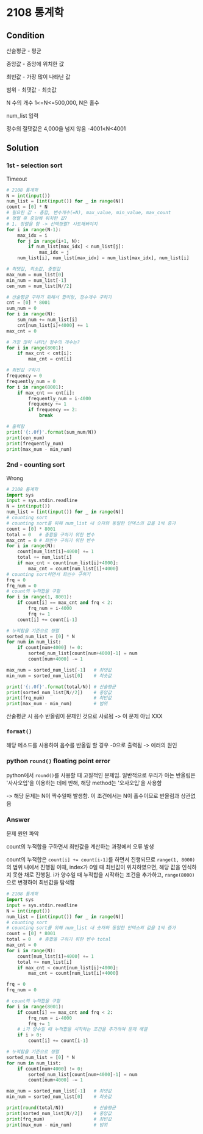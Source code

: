 # 2108 통계학

## Condition

산술평균 - 평균

중앙값 - 중앙에 위치한 값

최빈값 - 가장 많이 나타난 값

범위 - 최댓값 - 최솟값

N 수의 개수 1<=N<=500,000, N은 홀수

num_list 입력

정수의 절댓값은 4,000을 넘지 않음 -4001<N<4001

## Solution

### 1st - selection sort

Timeout

```python
# 2108 통계학
N = int(input())
num_list = [int(input()) for _ in range(N)]
count = [0] * N
# 필요한 값 - 총합, 변수개수(=N), max_value, min_value, max_count
# 정렬 후 중앙에 위치한 값?
# 1. 정렬을 함 -> 선택정렬? 시도해봐야지
for i in range(N-1):
    max_idx = i
    for j in range(i+1, N):
        if num_list[max_idx] < num_list[j]:
            max_idx = j
    num_list[i], num_list[max_idx] = num_list[max_idx], num_list[i]

# 최댓값, 최솟값, 중앙값
max_num = num_list[0]
min_num = num_list[-1]
cen_num = num_list[N//2]

# 산술평균 구하기 위해서 합이랑, 정수개수 구하기
cnt = [0] * 8001
sum_num = 0
for i in range(N):
    sum_num += num_list[i]
    cnt[num_list[i]+4000] += 1
max_cnt = 0

# 가장 많이 나타난 정수의 개수는?
for i in range(8001):
    if max_cnt < cnt[i]:
        max_cnt = cnt[i]

# 최빈값 구하기
frequency = 0
frequently_num = 0
for i in range(8001):
    if max_cnt == cnt[i]:
        frequently_num = i-4000
        frequency += 1
        if frequency == 2:
            break

# 출력함
print('{:.0f}'.format(sum_num/N))
print(cen_num)
print(frequently_num)
print(max_num - min_num)

```

### 2nd - counting sort

Wrong

```python
# 2108 통계학
import sys
input = sys.stdin.readline
N = int(input())
num_list = [int(input()) for _ in range(N)]
# counting sort
# counting sort를 위해 num_list 내 숫자와 동일한 인덱스의 값을 1씩 증가
count = [0] * 8001
total = 0   # 총합을 구하기 위한 변수
max_cnt = 0 # 최빈수 구하기 위한 변수
for i in range(N):
    count[num_list[i]+4000] += 1
    total += num_list[i]
    if max_cnt < count[num_list[i]+4000]:
        max_cnt = count[num_list[i]+4000]
# counting sort하면서 최빈수 구하기
frq = 0
frq_num = 0
# count의 누적합을 구함
for i in range(1, 8001):
    if count[i] == max_cnt and frq < 2:
        frq_num = i-4000
        frq += 1
    count[i] += count[i-1]

# 누적합을 기준으로 정렬
sorted_num_list = [0] * N
for num in num_list:
    if count[num+4000] != 0:
        sorted_num_list[count[num+4000]-1] = num
        count[num+4000] -= 1

max_num = sorted_num_list[-1]   # 최댓값
min_num = sorted_num_list[0]    # 최솟값

print('{:.0f}'.format(total/N)) # 산술평균
print(sorted_num_list[N//2])    # 중앙값
print(frq_num)                  # 최빈값
print(max_num - min_num)        # 범위
```

산술평균 시 음수 반올림이 문제인 것으로 사료됨 -> 이 문제 아님 XXX

### `format()`

해당 메소드를 사용하여 음수를 반올림 할 경우 -0으로 출력됨 -> 에러의 원인

### python `round()` floating point error

python에서 `round()`를 사용할 때 고질적인 문제임. 일반적으로 우리가 아는 반올림은 '사사오입'을 이용하는 데에 반해, 해당 method는 '오사오입'을 사용함

-> 해당 문제는 N이 짝수일때 발생함. 이 조건에서는 N이 홀수이므로 반올림과 상관없음

### Answer

문제 원인 파악

count의 누적합을 구하면서 최빈값을 계산하는 과정에서 오류 발생

count의 누적합은 `count[i] += count[i-1]`를 하면서 진행되므로 `range(1, 8000)`의 범위 내에서 진행됨
이때, index가 0일 때 최빈값이 위치하였으면, 해당 값을 인식하지 못한 채로 진행됨.
i가 양수일 때 누적합을 시작하는 조건을 추가하고, `range(8000)`으로 변경하여 최빈값을 탐색함


```python
# 2108 통계학
import sys
input = sys.stdin.readline
N = int(input())
num_list = [int(input()) for _ in range(N)]
# counting sort
# counting sort를 위해 num_list 내 숫자와 동일한 인덱스의 값을 1씩 증가
count = [0] * 8001
total = 0   # 총합을 구하기 위한 변수 total
max_cnt = 0
for i in range(N):
    count[num_list[i]+4000] += 1
    total += num_list[i]
    if max_cnt < count[num_list[i]+4000]:
        max_cnt = count[num_list[i]+4000]

frq = 0
frq_num = 0

# count의 누적합을 구함
for i in range(8001):
    if count[i] == max_cnt and frq < 2:
        frq_num = i-4000
        frq += 1
    # i가 양수일 때 누적합을 시작하는 조건을 추가하여 문제 해결
    if i > 0:
        count[i] += count[i-1]

# 누적합을 기준으로 정렬
sorted_num_list = [0] * N
for num in num_list:
    if count[num+4000] != 0:
        sorted_num_list[count[num+4000]-1] = num
        count[num+4000] -= 1

max_num = sorted_num_list[-1]   # 최댓값
min_num = sorted_num_list[0]    # 최솟값

print(round(total/N))           # 산술평균
print(sorted_num_list[N//2])    # 중앙값
print(frq_num)                  # 최빈값
print(max_num - min_num)        # 범위
```